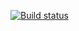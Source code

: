 [![Build status](https://ci.appveyor.com/api/projects/status/irsf0hemq6a858s8?svg=true)](https://ci.appveyor.com/project/Ksenya31/homework3)

